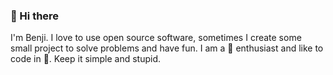 ### 🍃 Hi there

I'm Benji. I love to use open source software, sometimes I create some small project to solve problems and have fun.
I am a 🐧 enthusiast and like to code in 🐍. Keep it simple and stupid.
